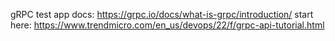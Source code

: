 gRPC test app
docs: https://grpc.io/docs/what-is-grpc/introduction/
start here: https://www.trendmicro.com/en_us/devops/22/f/grpc-api-tutorial.html
